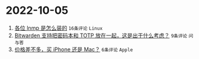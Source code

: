 # 2022-10-05

1. [各位 lnmp 是怎么装的](https://www.v2ex.com/t/884682) `16条评论` `Linux`
1. [Bitwarden 支持把密码本和 TOTP 放在一起，这是出于什么考虑？](https://www.v2ex.com/t/884687) `9条评论` `问与答`
1. [价格差不多，买 iPhone 还是 Mac？](https://www.v2ex.com/t/884689) `6条评论` `Apple`
